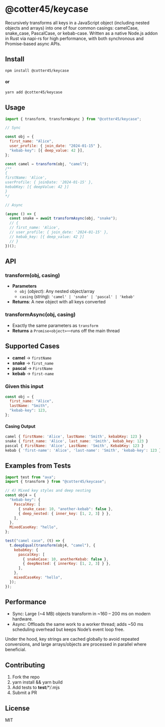 # @cotter45/keycase

Recursively transforms all keys in a JavaScript object (including nested objects and arrays) into one of four common casings: camelCase, snake_case, PascalCase, or kebab-case. Written as a native Node.js addon in Rust via napi-rs for high performance, with both synchronous and Promise-based async APIs.

## Install

```bash
npm install @cotter45/keycase
```

#### or

```bash
yarn add @cotter45/keycase
```

## Usage

```javascript
import { transform, transformAsync } from "@cotter45/keycase";

// Sync

const obj = {
  first_name: "Alice",
  user_profile: { join_date: "2024-01-15" },
  "kebab-key": [{ deep_value: 42 }],
};

const camel = transform(obj, "camel");
/**
{
firstName: 'Alice',
userProfile: { joinDate: '2024-01-15' },
kebabKey: [{ deepValue: 42 }]
}
*/

// Async

(async () => {
  const snake = await transformAsync(obj, "snake");
  // {
  // first_name: 'Alice',
  // user_profile: { join_date: '2024-01-15' },
  // kebab_key: [{ deep_value: 42 }]
  // }
})();
```

## API

### transform(obj, casing)

- **Parameters**
  - `obj` (_object_): Any nested object/array
  - `casing` (_string_): `'camel' | 'snake' | 'pascal' | 'kebab'`
- **Returns**: A new object with all keys converted

### transformAsync(obj, casing)

- Exactly the same parameters as `transform`
- **Returns** a `Promise<object>`—runs off the main thread

## Supported Cases

- **camel** → `firstName`
- **snake** → `first_name`
- **pascal** → `FirstName`
- **kebab** → `first-name`

### Given this input

```js
const obj = {
  first_name: "Alice",
  lastName: "Smith",
  "kebab-key": 123,
};
```

#### Casing Output

```javascript
camel { firstName: 'Alice', lastName: 'Smith', kebabKey: 123 }
snake { first_name: 'Alice', last_name: 'Smith', kebab_key: 123 }
pascal { FirstName: 'Alice', LastName: 'Smith', KebabKey: 123 }
kebab { 'first-name': 'Alice', 'last-name': 'Smith', 'kebab-key': 123 }
```

## Examples from Tests

```javascript
import test from "ava";
import { transform } from "@cotter45/keycase";

// 4) Mixed key styles and deep nesting
const obj4 = {
  "kebab-key": {
    PascalKey: [
      { snake_case: 10, "another-kebab": false },
      { deep_nested: { inner_key: [1, 2, 3] } },
    ],
  },
  MixedCaseKey: "hello",
};

test("camel case", (t) => {
  t.deepEqual(transform(obj4, "camel"), {
    kebabKey: {
      pascalKey: [
        { snakeCase: 10, anotherKebab: false },
        { deepNested: { innerKey: [1, 2, 3] } },
      ],
    },
    mixedCaseKey: "hello",
  });
});
```

## Performance

- Sync: Large (~4 MB) objects transform in ~160 – 200 ms on modern hardware.
- Async: Offloads the same work to a worker thread; adds ~50 ms scheduling overhead but keeps Node’s event loop free.

Under the hood, key strings are cached globally to avoid repeated conversions, and large arrays/objects are processed in parallel where beneficial.

## Contributing

1. Fork the repo
2. yarn install && yarn build
3. Add tests to **test**/\*_/_.mjs
4. Submit a PR

## License

MIT
